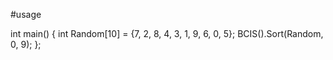 #usage

int main()
{
    int Random[10] = {7, 2, 8, 4, 3, 1, 9, 6, 0, 5};
    BCIS<int>().Sort(Random, 0, 9);
};